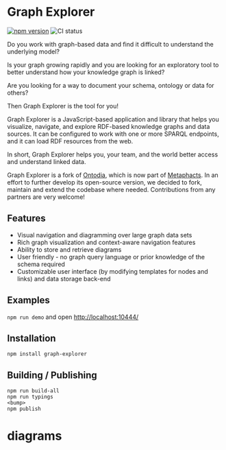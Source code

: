 # Graph Explorer
[![npm version](https://badge.fury.io/js/graph-explorer.svg)](https://www.npmjs.com/package/graph-explorer)
![CI status](https://github.com/zazuko/graph-explorer/workflows/Node.js%20CI/badge.svg)

Do you work with graph-based data and find it difficult to understand the underlying model?

Is your graph growing rapidly and you are looking for an exploratory tool to better understand how your knowledge graph is linked?

Are you looking for a way to document your schema, ontology or data for others?

Then Graph Explorer is the tool for you!

Graph Explorer is a JavaScript-based application and library that helps you visualize, navigate, and explore RDF-based knowledge graphs and data sources. It can be configured to work with one or more SPARQL endpoints, and it can load RDF resources from the web.

In short, Graph Explorer helps you, your team, and the world better access and understand linked data.

Graph Explorer is a fork of [Ontodia](https://github.com/metaphacts/ontodia), which is now part of [Metaphacts](https://metaphacts.com/). In an effort to further develop its open-source version, we decided to fork, maintain and extend the codebase where needed. Contributions from any partners are very welcome!

## Features

- Visual navigation and diagramming over large graph data sets
- Rich graph visualization and context-aware navigation features 
- Ability to store and retrieve diagrams
- User friendly - no graph query language or prior knowledge of the schema required
- Customizable user interface (by modifying templates for nodes and links) and data storage back-end

## Examples

`npm run demo` and open <http://localhost:10444/>

## Installation

`npm install graph-explorer`

## Building / Publishing

```
npm run build-all
npm run typings
<bump>
npm publish
```
# diagrams
